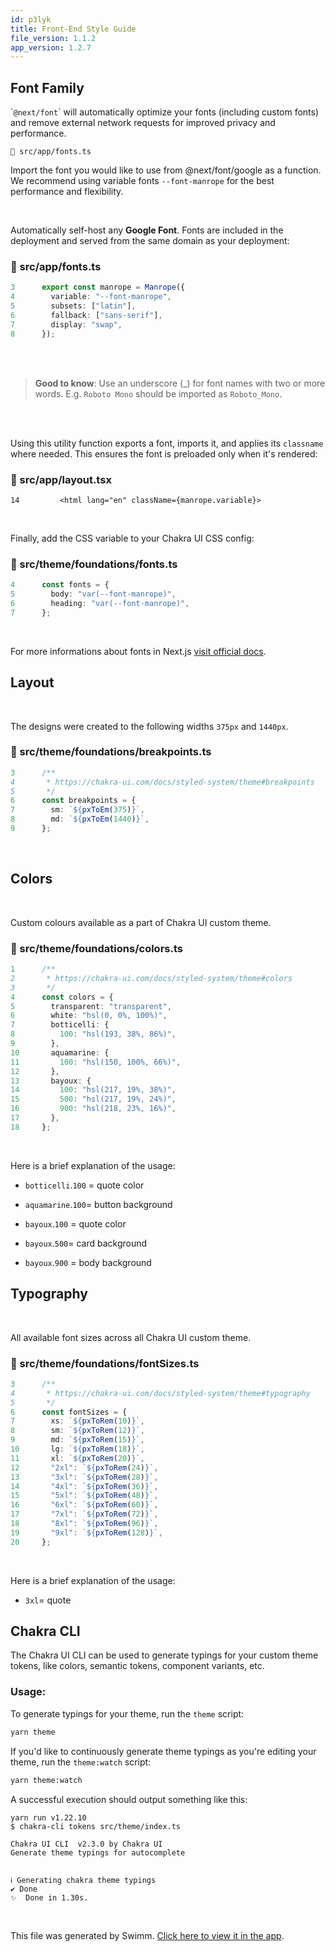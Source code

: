 ```yaml
---
id: p3lyk
title: Front-End Style Guide
file_version: 1.1.2
app_version: 1.2.7
---
```


## Font Family

\``@next/font`\` will automatically optimize your fonts (including custom fonts) and remove external network requests for improved privacy and performance.

`📄 src/app/fonts.ts`

Import the font you would like to use from @next/font/google as a function. We recommend using variable fonts `--font-manrope`<swm-token data-swm-token=":src/app/fonts.ts:4:5:8:`  variable: &quot;--font-manrope&quot;,`"/> for the best performance and flexibility.

<br/>

Automatically self-host any **Google Font**. Fonts are included in the deployment and served from the same domain as your deployment:
<!-- NOTE-swimm-snippet: the lines below link your snippet to Swimm -->
### 📄 src/app/fonts.ts
```typescript
3      export const manrope = Manrope({
4        variable: "--font-manrope",
5        subsets: ["latin"],
6        fallback: ["sans-serif"],
7        display: "swap",
8      });
```

<br/>

<br/>

> **Good to know**: Use an underscore (\_) for font names with two or more words. E.g. `Roboto Mono` should be imported as `Roboto_Mono`.

<br/>

<br/>

Using this utility function exports a font, imports it, and applies its `classname` where needed. This ensures the font is preloaded only when it's rendered:
<!-- NOTE-swimm-snippet: the lines below link your snippet to Swimm -->
### 📄 src/app/layout.tsx
```tsx
14         <html lang="en" className={manrope.variable}>
```

<br/>

Finally, add the CSS variable to your Chakra UI CSS config:
<!-- NOTE-swimm-snippet: the lines below link your snippet to Swimm -->
### 📄 src/theme/foundations/fonts.ts
```typescript
4      const fonts = {
5        body: "var(--font-manrope)",
6        heading: "var(--font-manrope)",
7      };
```

<br/>

For more informations about fonts in Next.js [visit official docs](https://beta.nextjs.org/docs/optimizing/fonts).

## Layout

<br/>

The designs were created to the following widths `375px` and `1440px`.
<!-- NOTE-swimm-snippet: the lines below link your snippet to Swimm -->
### 📄 src/theme/foundations/breakpoints.ts
```typescript
3      /**
4       * https://chakra-ui.com/docs/styled-system/theme#breakpoints
5       */
6      const breakpoints = {
7        sm: `${pxToEm(375)}`,
8        md: `${pxToEm(1440)}`,
9      };
```

<br/>

## Colors

<br/>

Custom colours available as a part of Chakra UI custom theme.
<!-- NOTE-swimm-snippet: the lines below link your snippet to Swimm -->
### 📄 src/theme/foundations/colors.ts
```typescript
1      /**
2       * https://chakra-ui.com/docs/styled-system/theme#colors
3       */
4      const colors = {
5        transparent: "transparent",
6        white: "hsl(0, 0%, 100%)",
7        botticelli: {
8          100: "hsl(193, 38%, 86%)",
9        },
10       aquamarine: {
11         100: "hsl(150, 100%, 66%)",
12       },
13       bayoux: {
14         100: "hsl(217, 19%, 38%)",
15         500: "hsl(217, 19%, 24%)",
16         900: "hsl(218, 23%, 16%)",
17       },
18     };
```

<br/>

Here is a brief explanation of the usage:

*   `botticelli`<swm-token data-swm-token=":src/theme/foundations/colors.ts:7:1:1:`  botticelli: {`"/>.`100`<swm-token data-swm-token=":src/theme/foundations/colors.ts:8:1:1:`    100: &quot;hsl(193, 38%, 86%)&quot;,`"/> = quote color
    
*   `aquamarine`<swm-token data-swm-token=":src/theme/foundations/colors.ts:10:1:1:`  aquamarine: {`"/>.`100`<swm-token data-swm-token=":src/theme/foundations/colors.ts:11:10:10:`    100: &quot;hsl(150, 100%, 66%)&quot;,`"/>\= button background
    
*   `bayoux`<swm-token data-swm-token=":src/theme/foundations/colors.ts:13:1:1:`  bayoux: {`"/>.`100`<swm-token data-swm-token=":src/theme/foundations/colors.ts:14:1:1:`    100: &quot;hsl(217, 19%, 38%)&quot;,`"/> = quote color
    
*   `bayoux`<swm-token data-swm-token=":src/theme/foundations/colors.ts:13:1:1:`  bayoux: {`"/>.`500`<swm-token data-swm-token=":src/theme/foundations/colors.ts:15:1:1:`    500: &quot;hsl(217, 19%, 24%)&quot;,`"/>\= card background
    
*   `bayoux`<swm-token data-swm-token=":src/theme/foundations/colors.ts:13:1:1:`  bayoux: {`"/>.`900`<swm-token data-swm-token=":src/theme/foundations/colors.ts:16:1:1:`    900: &quot;hsl(218, 23%, 16%)&quot;,`"/> = body background
    

## Typography

<br/>

All available font sizes across all Chakra UI custom theme.
<!-- NOTE-swimm-snippet: the lines below link your snippet to Swimm -->
### 📄 src/theme/foundations/fontSizes.ts
```typescript
3      /**
4       * https://chakra-ui.com/docs/styled-system/theme#typography
5       */
6      const fontSizes = {
7        xs: `${pxToRem(10)}`,
8        sm: `${pxToRem(12)}`,
9        md: `${pxToRem(15)}`,
10       lg: `${pxToRem(18)}`,
11       xl: `${pxToRem(20)}`,
12       "2xl": `${pxToRem(24)}`,
13       "3xl": `${pxToRem(28)}`,
14       "4xl": `${pxToRem(36)}`,
15       "5xl": `${pxToRem(48)}`,
16       "6xl": `${pxToRem(60)}`,
17       "7xl": `${pxToRem(72)}`,
18       "8xl": `${pxToRem(96)}`,
19       "9xl": `${pxToRem(128)}`,
20     };
```

<br/>

Here is a brief explanation of the usage:

*   `3xl`<swm-token data-swm-token=":src/theme/foundations/fontSizes.ts:13:2:2:`  &quot;3xl&quot;: `${pxToRem(28)}`,`"/>\= quote
    

## Chakra CLI

The Chakra UI CLI can be used to generate typings for your custom theme tokens, like colors, semantic tokens, component variants, etc.

### Usage:

To generate typings for your theme, run the `theme` script:

```bash
yarn theme
```

If you'd like to continuously generate theme typings as you're editing your theme, run the `theme:watch` script:

```bash
yarn theme:watch
```

A successful execution should output something like this:

```
yarn run v1.22.10
$ chakra-cli tokens src/theme/index.ts

Chakra UI CLI  v2.3.0 by Chakra UI
Generate theme typings for autocomplete


ℹ Generating chakra theme typings
✔ Done
✨  Done in 1.30s.
```

<br/>

This file was generated by Swimm. [Click here to view it in the app](https://app.swimm.io/repos/Z2l0aHViJTNBJTNBYWR2aWNlLWdlbmVyYXRvci1hcHAlM0ElM0FqYWt1Ymppcm91cw==/docs/p3lyk).
